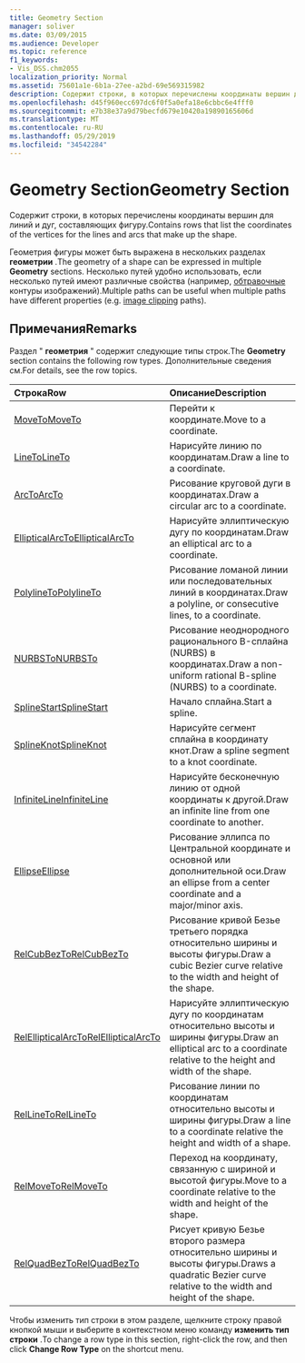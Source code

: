 ```yaml
---
title: Geometry Section
manager: soliver
ms.date: 03/09/2015
ms.audience: Developer
ms.topic: reference
f1_keywords:
- Vis_DSS.chm2055
localization_priority: Normal
ms.assetid: 75601a1e-6b1a-27ee-a2bd-69e569315982
description: Содержит строки, в которых перечислены координаты вершин для линий и дуг, составляющих фигуру.
ms.openlocfilehash: d45f960ecc697dc6f0f5a0efa18e6cbbc6e4fff0
ms.sourcegitcommit: e7b38e37a9d79becfd679e10420a19890165606d
ms.translationtype: MT
ms.contentlocale: ru-RU
ms.lasthandoff: 05/29/2019
ms.locfileid: "34542284"
---
```

# <a name="geometry-section"></a><span data-ttu-id="ad3f1-103">Geometry Section</span><span class="sxs-lookup"><span data-stu-id="ad3f1-103">Geometry Section</span></span>

<span data-ttu-id="ad3f1-104">Содержит строки, в которых перечислены координаты вершин для линий и дуг, составляющих фигуру.</span><span class="sxs-lookup"><span data-stu-id="ad3f1-104">Contains rows that list the coordinates of the vertices for the lines and arcs that make up the shape.</span></span> 
  
<span data-ttu-id="ad3f1-105">Геометрия фигуры может быть выражена в нескольких разделах **геометрии** .</span><span class="sxs-lookup"><span data-stu-id="ad3f1-105">The geometry of a shape can be expressed in multiple **Geometry** sections.</span></span> <span data-ttu-id="ad3f1-106">Несколько путей удобно использовать, если несколько путей имеют различные свойства (например, [обтравочные](clippingpath-cell-foreign-image-info-section.md) контуры изображений).</span><span class="sxs-lookup"><span data-stu-id="ad3f1-106">Multiple paths can be useful when multiple paths have different properties (e.g. [image clipping](clippingpath-cell-foreign-image-info-section.md) paths).</span></span> 
  
## <a name="remarks"></a><span data-ttu-id="ad3f1-107">Примечания</span><span class="sxs-lookup"><span data-stu-id="ad3f1-107">Remarks</span></span>

<span data-ttu-id="ad3f1-108">Раздел " **геометрия** " содержит следующие типы строк.</span><span class="sxs-lookup"><span data-stu-id="ad3f1-108">The **Geometry** section contains the following row types.</span></span> <span data-ttu-id="ad3f1-109">Дополнительные сведения см.</span><span class="sxs-lookup"><span data-stu-id="ad3f1-109">For details, see the row topics.</span></span> 
  
|<span data-ttu-id="ad3f1-110">Строка</span><span class="sxs-lookup"><span data-stu-id="ad3f1-110">Row</span></span>|<span data-ttu-id="ad3f1-111">Описание</span><span class="sxs-lookup"><span data-stu-id="ad3f1-111">Description</span></span>|
|:-----|:-----|
|[<span data-ttu-id="ad3f1-112">MoveTo</span><span class="sxs-lookup"><span data-stu-id="ad3f1-112">MoveTo</span></span>](moveto-row-geometry-section.md) <br/> |<span data-ttu-id="ad3f1-113">Перейти к координате.</span><span class="sxs-lookup"><span data-stu-id="ad3f1-113">Move to a coordinate.</span></span>  <br/> |
|[<span data-ttu-id="ad3f1-114">LineTo</span><span class="sxs-lookup"><span data-stu-id="ad3f1-114">LineTo</span></span>](lineto-row-geometry-section.md) <br/> |<span data-ttu-id="ad3f1-115">Нарисуйте линию по координатам.</span><span class="sxs-lookup"><span data-stu-id="ad3f1-115">Draw a line to a coordinate.</span></span>  <br/> |
|[<span data-ttu-id="ad3f1-116">ArcTo</span><span class="sxs-lookup"><span data-stu-id="ad3f1-116">ArcTo</span></span>](arcto-row-geometry-section.md) <br/> |<span data-ttu-id="ad3f1-117">Рисование круговой дуги в координатах.</span><span class="sxs-lookup"><span data-stu-id="ad3f1-117">Draw a circular arc to a coordinate.</span></span>  <br/> |
|[<span data-ttu-id="ad3f1-118">EllipticalArcTo</span><span class="sxs-lookup"><span data-stu-id="ad3f1-118">EllipticalArcTo</span></span>](ellipticalarcto-row-geometry-section.md) <br/> |<span data-ttu-id="ad3f1-119">Нарисуйте эллиптическую дугу по координатам.</span><span class="sxs-lookup"><span data-stu-id="ad3f1-119">Draw an elliptical arc to a coordinate.</span></span>  <br/> |
|[<span data-ttu-id="ad3f1-120">PolylineTo</span><span class="sxs-lookup"><span data-stu-id="ad3f1-120">PolylineTo</span></span>](polylineto-row-geometry-section.md) <br/> |<span data-ttu-id="ad3f1-121">Рисование ломаной линии или последовательных линий в координатах.</span><span class="sxs-lookup"><span data-stu-id="ad3f1-121">Draw a polyline, or consecutive lines, to a coordinate.</span></span>  <br/> |
|[<span data-ttu-id="ad3f1-122">NURBSTo</span><span class="sxs-lookup"><span data-stu-id="ad3f1-122">NURBSTo</span></span>](nurbsto-row-geometry-section.md) <br/> |<span data-ttu-id="ad3f1-123">Рисование неоднородного рационального B-сплайна (NURBS) в координатах.</span><span class="sxs-lookup"><span data-stu-id="ad3f1-123">Draw a non-uniform rational B-spline (NURBS) to a coordinate.</span></span>  <br/> |
|[<span data-ttu-id="ad3f1-124">SplineStart</span><span class="sxs-lookup"><span data-stu-id="ad3f1-124">SplineStart</span></span>](splinestart-row-geometry-section.md) <br/> |<span data-ttu-id="ad3f1-125">Начало сплайна.</span><span class="sxs-lookup"><span data-stu-id="ad3f1-125">Start a spline.</span></span>  <br/> |
|[<span data-ttu-id="ad3f1-126">SplineKnot</span><span class="sxs-lookup"><span data-stu-id="ad3f1-126">SplineKnot</span></span>](splineknot-row-geometry-section.md) <br/> |<span data-ttu-id="ad3f1-127">Нарисуйте сегмент сплайна в координату кнот.</span><span class="sxs-lookup"><span data-stu-id="ad3f1-127">Draw a spline segment to a knot coordinate.</span></span>  <br/> |
|[<span data-ttu-id="ad3f1-128">InfiniteLine</span><span class="sxs-lookup"><span data-stu-id="ad3f1-128">InfiniteLine</span></span>](infiniteline-row-geometry-section.md) <br/> |<span data-ttu-id="ad3f1-129">Нарисуйте бесконечную линию от одной координаты к другой.</span><span class="sxs-lookup"><span data-stu-id="ad3f1-129">Draw an infinite line from one coordinate to another.</span></span>  <br/> |
|[<span data-ttu-id="ad3f1-130">Ellipse</span><span class="sxs-lookup"><span data-stu-id="ad3f1-130">Ellipse</span></span>](ellipse-row-geometry-section.md) <br/> |<span data-ttu-id="ad3f1-131">Рисование эллипса по Центральной координате и основной или дополнительной оси.</span><span class="sxs-lookup"><span data-stu-id="ad3f1-131">Draw an ellipse from a center coordinate and a major/minor axis.</span></span>  <br/> |
|[<span data-ttu-id="ad3f1-132">RelCubBezTo</span><span class="sxs-lookup"><span data-stu-id="ad3f1-132">RelCubBezTo</span></span>](relcubbezto-row-geometry-section.md) <br/> |<span data-ttu-id="ad3f1-133">Рисование кривой Безье третьего порядка относительно ширины и высоты фигуры.</span><span class="sxs-lookup"><span data-stu-id="ad3f1-133">Draw a cubic Bezier curve relative to the width and height of the shape.</span></span>  <br/> |
|[<span data-ttu-id="ad3f1-134">RelEllipticalArcTo</span><span class="sxs-lookup"><span data-stu-id="ad3f1-134">RelEllipticalArcTo</span></span>](relellipticalarcto-row-geometry-section.md) <br/> |<span data-ttu-id="ad3f1-135">Нарисуйте эллиптическую дугу по координатам относительно высоты и ширины фигуры.</span><span class="sxs-lookup"><span data-stu-id="ad3f1-135">Draw an elliptical arc to a coordinate relative to the height and width of the shape.</span></span>  <br/> |
|[<span data-ttu-id="ad3f1-136">RelLineTo</span><span class="sxs-lookup"><span data-stu-id="ad3f1-136">RelLineTo</span></span>](rellineto-row-geometry-section.md) <br/> |<span data-ttu-id="ad3f1-137">Рисование линии по координатам относительно высоты и ширины фигуры.</span><span class="sxs-lookup"><span data-stu-id="ad3f1-137">Draw a line to a coordinate relative the height and width of a shape.</span></span>  <br/> |
|[<span data-ttu-id="ad3f1-138">RelMoveTo</span><span class="sxs-lookup"><span data-stu-id="ad3f1-138">RelMoveTo</span></span>](relmoveto-row-geometry-section.md) <br/> |<span data-ttu-id="ad3f1-139">Переход на координату, связанную с шириной и высотой фигуры.</span><span class="sxs-lookup"><span data-stu-id="ad3f1-139">Move to a coordinate relative to the width and height of the shape.</span></span>  <br/> |
|[<span data-ttu-id="ad3f1-140">RelQuadBezTo</span><span class="sxs-lookup"><span data-stu-id="ad3f1-140">RelQuadBezTo</span></span>](relquadbezto-row-geometry-section.md) <br/> |<span data-ttu-id="ad3f1-141">Рисует кривую Безье второго размера относительно ширины и высоты фигуры.</span><span class="sxs-lookup"><span data-stu-id="ad3f1-141">Draws a quadratic Bezier curve relative to the width and height of the shape.</span></span>  <br/> |
   
<span data-ttu-id="ad3f1-142">Чтобы изменить тип строки в этом разделе, щелкните строку правой кнопкой мыши и выберите в контекстном меню команду **изменить тип строки** .</span><span class="sxs-lookup"><span data-stu-id="ad3f1-142">To change a row type in this section, right-click the row, and then click **Change Row Type** on the shortcut menu.</span></span> 
  

